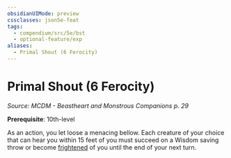 ```yaml
---
obsidianUIMode: preview
cssclasses: json5e-feat
tags:
  - compendium/src/5e/bst
  - optional-feature/exp
aliases:
  - Primal Shout (6 Ferocity)
---
```

# Primal Shout (6 Ferocity)
*Source: MCDM - Beastheart and Monstrous Companions p. 29*  

**Prerequisite**: 10th-level

As an action, you let loose a menacing bellow. Each creature of your choice that can hear you within 15 feet of you must succeed on a Wisdom saving throw or become [frightened](2-Mechanics/CLI/rules/conditions.md#frightened) of you until the end of your next turn.